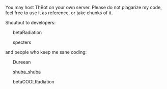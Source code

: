 You may host ThBot on your own server. Please do not plagarize my code, feel free to use it as reference, or take chunks of it.

Shoutout to developers:
<ul>betaRadiation</ul>
<ul>specters</ul>

and people who keep me sane coding:
<ul>Dureean</ul>
<ul>shuba_shuba</ul>
<ul>betaCOOLRadiation</u1>
